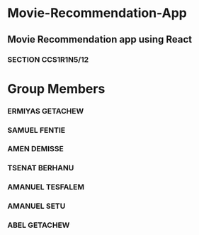 # Movie-Recommendation-App
## Movie Recommendation app using React



### SECTION CCS1R1N5/12




# Group Members

### ERMIYAS GETACHEW 
### SAMUEL FENTIE
### AMEN DEMISSE
### TSENAT BERHANU
### AMANUEL TESFALEM
### AMANUEL SETU
### ABEL GETACHEW

